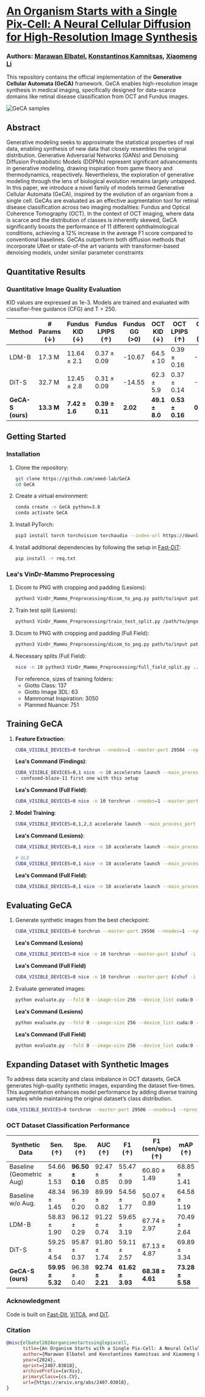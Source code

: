
# [An Organism Starts with a Single Pix-Cell: A Neural Cellular Diffusion for High-Resolution Image Synthesis](https://link.springer.com/chapter/10.1007/978-3-031-72378-0_61)

### Authors: [Marawan Elbatel](https://marwankefah.github.io/), [Konstantinos Kamnitsas](https://ibme.ox.ac.uk/person/konstantinos-kamnitsas/), [Xiaomeng Li](https://xmengli.github.io/)

This repository contains the official implementation of the **Generative Cellular Automata (GeCA)** framework. GeCA enables high-resolution image synthesis in medical imaging, specifically designed for data-scarce domains like retinal disease classification from OCT and Fundus images.

![GeCA samples](visuals/sample_grid_0.png)

## Abstract
Generative modeling seeks to approximate the statistical
properties of real data, enabling synthesis of new data that closely resembles the original distribution. Generative Adversarial Networks (GANs)
and Denoising Diffusion Probabilistic Models (DDPMs) represent significant advancements in generative modeling, drawing inspiration from
game theory and thermodynamics, respectively. Nevertheless, the exploration of generative modeling through the lens of biological evolution
remains largely untapped. In this paper, we introduce a novel family
of models termed Generative Cellular Automata (GeCA), inspired by
the evolution of an organism from a single cell. GeCAs are evaluated as
an effective augmentation tool for retinal disease classification across
two imaging modalities: Fundus and Optical Coherence Tomography
(OCT). In the context of OCT imaging, where data is scarce and the
distribution of classes is inherently skewed, GeCA significantly boosts
the performance of 11 different ophthalmological conditions, achieving
a 12% increase in the average F1 score compared to conventional baselines. GeCAs outperform both diffusion methods that incorporate UNet
or state-of-the art variants with transformer-based denoising models, under similar parameter constraints



## Quantitative Results

### Quantitative Image Quality Evaluation
KID values are expressed as 1e-3. Models are trained and evaluated with classifier-free guidance (CFG) and T = 250.

| Method                        | # Params (↓) | Fundus KID (↓) | Fundus LPIPS (↑) | Fundus GG (>0) | OCT KID (↓) | OCT LPIPS (↑) | OCT GG (>0) |
|-------------------------------|--------------|-----------------|------------------|----------------|-------------|---------------|-------------|
| LDM-B                         | 17.3 M       | 11.64 ± 2.1     | 0.37 ± 0.09      | -10.67        | 64.5 ± 10   | 0.39 ± 0.16   | -2.31       |
| DiT-S                         | 32.7 M       | 12.45 ± 2.8     | 0.31 ± 0.09      | -14.55        | 62.3 ± 5.9  | 0.37 ± 0.14   | -0.44       |
| **GeCA-S (ours)**             | **13.3 M**   | **7.42 ± 1.6**  | **0.39 ± 0.11**  | **2.02**      | **49.1 ± 8.0** | **0.53 ± 0.16** | **0.34**    |

## Getting Started

### Installation
1. Clone the repository:
    ```sh
    git clone https://github.com/xmed-lab/GeCA
    cd GeCA
    ```

2. Create a virtual environment:
    ```sh
    conda create -n GeCA python=3.8
    conda activate GeCA
    ```

3. Install PyTorch:
    ```sh
    pip3 install torch torchvision torchaudio --index-url https://download.pytorch.org/whl/cu118
    ```

4. Install additional dependencies by following the setup in [Fast-DiT](https://github.com/chuanyangjin/fast-DiT):
    ```sh
    pip install -r req.txt
    ```

### Lea's VinDr-Mammo Preprocessing

1. Dicom to PNG with cropping and padding (Lesions):
    ```sh
    python3 VinDr_Mammo_Preprocessing/dicom_to_png.py path/to/input path/to/output --resize --lesions --path/to/annotations_CSV
    ```
2. Train test split (Lesions):
    ```sh
    python3 VinDr_Mammo_Preprocessing/train_test_split.py /path/to/pngs /path/to/annotations
    ```
3. Dicom to PNG with cropping and padding (Full Field):
    ```sh
    python3 VinDr_Mammo_Preprocessing/dicom_to_png.py path/to/input path/to/output --resize
    ```
2. Necessary splits (Full Field):
    ```sh
    nice -n 10 python3 VinDr_Mammo_Preprocessing/full_field_split.py ../fullfield_png/ ../../shared_data/VinDr_Mammo/metadata.csv ../../shared_data/VinDr_Mammo/breast-level_annotations.csv ../fullfield_png_split/
    ```
    For reference, sizes of training folders:
    - Giotto Class: 137
    - Giotto Image 3DL: 63
    - Mammomat Inspiration: 3050
    - Planmed Nuance: 751

## Training GeCA

1. **Feature Extraction**:
    ```sh
    CUDA_VISIBLE_DEVICES=0 torchrun --nnodes=1 --master-port 29504 --nproc_per_node=1 extract_features.py --data-path data/oct_multilabel/ --features-path store/oct_features/ --global-batch-size 128 --fold 0
    ```
    **Lea's Command (Findings)**:
    ```sh
    CUDA_VISIBLE_DEVICES=0,1 nice -n 10 accelerate launch --main_process_port $(shuf -i 30000-35000 -n 1) --multi-gpu --num_processes 2 --mixed_precision fp16 train.py --model GeCA-S --feature-path /home/lea_urv/images/findings/features/ --global-batch-size 32 --epochs 5000 --fold 5 --num-classes 8 --validate_every 50 --image-root /home/lea_urv/images/findings/png/ --annotation-path /home/lea_urv/images/findings/Mammomat_Mass.csv --results-dir /home/lea_urv/images/findings/weights --image-size 64 --num-workers 2
    - confused-blaze-11 first one with this setup
    ```
    **Lea's Command (Full Field)**:
    ```sh
    CUDA_VISIBLE_DEVICES=0 nice -n 10 torchrun --nnodes=1 --master-port 29504 --nproc_per_node=1 extract_features.py --data-path /home/lea_urv/fullfield_png_split/Mammomat Inspiration/L_CC/ --features-path /home/lea_urv/fullfield_features/Mammomat/L_CC/training/ --global-batch-size 128 --fold 0
    ```

2. **Model Training**:
    ```sh
    CUDA_VISIBLE_DEVICES=0,1,2,3 accelerate launch --main_process_port 29504 --multi_gpu --num_processes 4 --mixed_precision fp16 train.py --model GeCA-S --feature-path store/oct_features/ --num-classes 11 --global-batch-size 128 --epochs 14000 --fold 8 --validate_every 700 --data-path data/oct_multilabel/ --results-dir ./results_oct_GeCA/
    ```
    **Lea's Command (Lesions)**:
    ```sh
    CUDA_VISIBLE_DEVICES=0,1 nice -n 10 accelerate launch --main_process_port $(shuf -i 30000-35000 -n 1) --multi-gpu --num_processes 2 --mixed_precision fp16 train.py --model GeCA-S --features-path /home/lea_urv/images/findings/features/ --global-batch-size 32 --epochs 5000 --fold 0 --num-classes 11 --validate_every 50 --image-root /home/lea_urv/images/findings/png/ --annotation-path /home/lea_urv/images/findings/Mammomat_Mass.csv --results-dir home/lea_urv/images/findings/weights --image-size 64 --num-workers 2
    
    # OLD
    CUDA_VISIBLE_DEVICES=0,1 nice -n 10 accelerate launch --main_process_port $(shuf -i 30000-35000 -n 1) --multi-gpu --num_processes 2 --mixed_precision fp16 train.py --model GeCA-S --feature-path /home/lea_urv/lesions_features/training --global-batch-size 32 --epochs 5000 --fold 0 --num-classes 11 --validate_every 50 --data-path /home/lea_urv/lesions_png/ --results-dir ../results_lesions_GeCA/ --image-size 128 --num-workers 2
    ```
    **Lea's Command (Full Field)**:
    ```sh
    CUDA_VISIBLE_DEVICES=0,1 nice -n 10 accelerate launch --main_process_port $(shuf -i 30000-35000 -n 1) --multi-gpu --num_processes 2 --mixed_precision fp16 train.py --model GeCA-S --feature-path /home/lea_urv/lesions_features/training --global-batch-size 32 --epochs 2000 --fold 0 --num-classes 12 --validate_every 50 --data-path /home/lea_urv/fullfield_png_split/Mammomat Inspiration/L_CC/ --results-dir ../results_lesions_GeCA/ --image-size 128 --num-workers 2
    ```

## Evaluating GeCA
1. Generate synthetic images from the best checkpoint:
    ```sh
    CUDA_VISIBLE_DEVICES=0 torchrun --master-port 29506 --nnodes=1 --nproc_per_node=1 sample_ddp_val.py --expand_ratio 1 --model GeCA-S --data-path oct_multilabel/ --fold 0 --num-sampling-steps 250 --ckpt ./results_oct_GeCA/001-GeCA-S/checkpoints/best_ckpt.pt --sample-dir ./synthetic_oct/
    ```
    **Lea's Command (Lesions)**
    ```sh
    CUDA_VISIBLE_DEVICES=0 nice -n 10 torchrun --master-port $(shuf -i 30000-35000 -n 1) --nnodes=1 --nproc_per_node=1 sample_ddp_val.py --expand_ratio 1 --model GeCA-S --data-path /home/lea_urv/lesions_png/ --fold 0 --num-sampling-steps 250 --ckpt ../results_lesions_GeCA/000-GeCA-S-0/checkpoints/best_ckpt.pt --sample-dir ../synthetic_lesions/
    ```
    **Lea's Command (Full Field)**
    ```sh
    CUDA_VISIBLE_DEVICES=0 nice -n 10 torchrun --master-port $(shuf -i 30000-35000 -n 1) --nnodes=1 --nproc_per_node=1 sample_ddp_val.py --expand_ratio 1 --model GeCA-S --data-path /home/lea_urv/fullfield_png_split/Mammomat\ Inspiration/L_CC/ --fold 0 --num-sampling-steps 250 --ckpt ../results_fullfield_GeCA/Mammomat/L_CC/000-GeCA-S-0/checkpoints/best_ckpt.pt --sample-dir ../synthetic_fullfield/
    ```

2. Evaluate generated images:
    ```sh
    python evaluate.py --fold 0 --image-size 256 --device_list cuda:0 --real ./oct_multilabel/ --gen ./synthetic_oct/GeCA-S-GS-fold-0-nstep-250-best_ckpt-size-256-vae-ema-cfg-1.5-seed-0/
    ```
    **Lea's Command (Lesions)**
    ```sh
    python evaluate.py --fold 0 --image-size 256 --device_list cuda:0 --real /home/lea_urv/lesions_png/ --gen ../synthetic_lesions/GeCA-S-GS-fold-0-nstep-250-best_ckpt-size-256-vae-ema-cfg-1.5-seed-0/
    ```
    **Lea's Command (Full Field)**
    ```sh
    python evaluate.py --fold 0 --image-size 256 --device_list cuda:0 --real /home/lea_urv/fullfield_png_split/Mammomat\ Inspiration/L_CC/ --gen ../synthetic_fullfield/GeCA-S-GS-fold-0-nstep-250-best_ckpt-size-256-vae-ema-cfg-1.5-seed-0/
    ```


## Expanding Dataset with Synthetic Images
To address data scarcity and class imbalance in OCT datasets, GeCA generates high-quality synthetic images, expanding the dataset five-times. This augmentation enhances model performance by adding diverse training samples while maintaining the original dataset’s class distribution.

```sh
CUDA_VISIBLE_DEVICES=0 torchrun --master-port 29506 --nnodes=1 --nproc_per_node=1 sample_ddp.py --per-proc-batch-size 64 --expand_ratio 5 --model GeCA-S --data-path ./store/oct_features/ --fold 0 --num-sampling-steps 250 --ckpt ./results_oct_GeCA/001-GeCA-S/checkpoints/best_ckpt.pt --sample-dir ./synthetic_oct/
```

### OCT Dataset Classification Performance
 
| Synthetic Data              | Sen. (↑)      | Spe. (↑)      | AUC (↑)        | F1 (↑)         | F1 (sen/spe) (↑) | mAP (↑)       | p-value      |
|-----------------------------|---------------|---------------|----------------|----------------|------------------|---------------|--------------|
| Baseline (Geometric Aug)    | 54.66 ± 1.53 | **96.50 ± 0.16** | 92.47 ± 0.85  | 55.47 ± 0.99  | 60.80 ± 1.49     | 68.85 ± 1.41 | -            |
| Baseline w/o Aug.           | 48.34 ± 1.45 | 96.39 ± 0.20 | 89.99 ± 0.82  | 54.56 ± 1.77  | 50.07 ± 0.89     | 64.58 ± 1.19 | **           |
| LDM-B                       | 58.83 ± 1.90 | 96.12 ± 0.29 | 91.22 ± 0.74  | 59.65 ± 3.19  | 67.74 ± 2.97     | 70.49 ± 2.64 | **           |
| DiT-S                       | 59.25 ± 4.54 | 95.87 ± 0.37 | 91.80 ± 1.74  | 59.11 ± 2.57  | 67.13 ± 4.87     | 69.89 ± 3.34 | ***          |
| **GeCA-S (ours)**           | **59.95 ± 5.32** | 96.38 ± 0.40 | **92.74 ± 2.21** | **61.62 ± 3.93** | **68.38 ± 4.61** | **73.28 ± 5.58** | ****       |

### Acknowledgment
Code is built on [Fast-Dit](https://github.com/chuanyangjin/fast-DiT), [ViTCA](https://openreview.net/forum?id=9t24EBSlZOa), and [DiT](https://github.com/facebookresearch/DiT).

### Citation
```bibtex
@misc{elbatel2024organismstartssinglepixcell,
      title={An Organism Starts with a Single Pix-Cell: A Neural Cellular Diffusion for High-Resolution Image Synthesis}, 
      author={Marawan Elbatel and Konstantinos Kamnitsas and Xiaomeng Li},
      year={2024},
      eprint={2407.03018},
      archivePrefix={arXiv},
      primaryClass={cs.CV},
      url={https://arxiv.org/abs/2407.03018}, 
}
```
